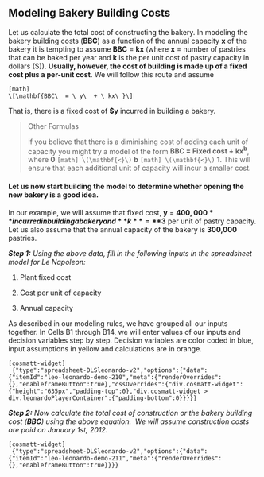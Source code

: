 ## Modeling Bakery Building Costs

Let us calculate the total cost of constructing the bakery. In modeling the bakery building costs (**BBC**) as a function of the annual capacity **x** of the bakery it is tempting to assume **BBC** = **kx** (where **x** = number of pastries that can be baked per year and **k** is the per unit cost of pastry capacity in dollars ($)). **Usually, however, the cost of building is made up of a fixed cost plus a per-unit cost**. We will follow this route and assume


```
[math]
\[\mathbf{BBC\  = \ y\  + \ kx\ }\]
```

That is, there is a fixed cost of **$y** incurred in building a bakery.

> Other Formulas
> 
> If you believe that there is a diminishing cost of adding each unit of capacity you might try a model of the form **BBC = Fixed cost + kx<sup>b</sup>**, where **0** 
> `
> [math]
> \(\mathbf{<}\)
> `
>  **b** 
> `
> [math]
> \(\mathbf{<}\)
> `
>  **1**. This will ensure that each additional unit of capacity will incur a smaller cost.

#### Let us now start building the model to determine whether opening the new bakery is a good idea. 

In our example, we will assume that fixed cost, **y** = **$400,000** incurred in building a bakery and **k** = **$3** per unit of pastry capacity. Let us also assume that the annual capacity of the bakery is **300,000** pastries.

*__Step 1:__ Using the above data, fill in the following inputs in the spreadsheet model for Le Napoleon:*

1.  Plant fixed cost

2.  Cost per unit of capacity

3.  Annual capacity

As described in our modeling rules, we have grouped all our inputs together. In Cells B1 through B14, we will enter values of our inputs and decision variables step by step. Decision variables are color coded in blue, input assumptions in yellow and calculations are in orange.

```
[cosmatt-widget]
 {"type":"spreadsheet-DLSleonardo-v2","options":{"data":{"itemId":"leo-leonardo-demo-210","meta":{"renderOverrides":{},"enableframeButton":true},"cssOverrides":{"div.cosmatt-widget":{"height":"635px","padding-top":0},"div.cosmatt-widget > div.leonardoPlayerContainer":{"padding-bottom":0}}}}} 
```

*__Step 2:__ Now calculate the total cost of construction or the bakery building cost (__BBC__) using the above equation.  We will assume construction costs are paid on January 1st, 2012.*

```
[cosmatt-widget]
 {"type":"spreadsheet-DLSleonardo-v2","options":{"data":{"itemId":"leo-leonardo-demo-211","meta":{"renderOverrides":{},"enableframeButton":true}}}} 
```
